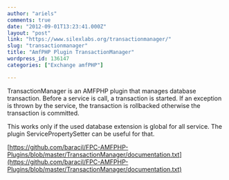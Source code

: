 ```yaml
---
author: "ariels"
comments: true
date: "2012-09-01T13:23:41.000Z"
layout: "post"
link: "https://www.silexlabs.org/transactionmanager/"
slug: "transactionmanager"
title: "AmfPHP Plugin TransactionManager"
wordpress_id: 136147
categories: ["Exchange amfPHP"]

---
```

TransactionManager is an AMFPHP plugin that manages database transaction. Before a service is call, a transaction is started. If an exception is thrown by the service, the transaction is rollbacked otherwise the transaction is committed.







This works only if the used database extension is global for all service. The plugin ServicePropertySetter can be useful for that.







[https://github.com/baracil/FPC-AMFPHP-Plugins/blob/master/TransactionManager/documentation.txt](https://github.com/baracil/FPC-AMFPHP-Plugins/blob/master/TransactionManager/documentation.txt)

